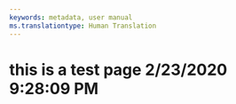 ```yaml
---
keywords: metadata, user manual
ms.translationtype: Human Translation
---
```

# this is a test page 2/23/2020 9:28:09 PM